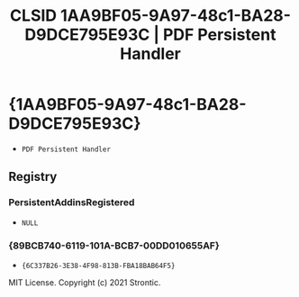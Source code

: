 ﻿---
title: "CLSID 1AA9BF05-9A97-48c1-BA28-D9DCE795E93C | PDF Persistent Handler"
excerpt: What is COM-Object CLSID 1AA9BF05-9A97-48c1-BA28-D9DCE795E93C?
---

# {1AA9BF05-9A97-48c1-BA28-D9DCE795E93C}

* `PDF Persistent Handler`

## Registry


### PersistentAddinsRegistered

* `NULL`

### {89BCB740-6119-101A-BCB7-00DD010655AF}

* `{6C337B26-3E38-4F98-813B-FBA18BAB64F5}`

MIT License. Copyright (c) 2021 Strontic.


